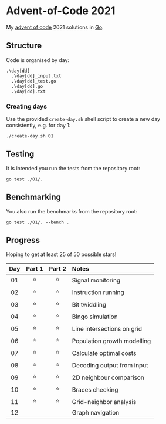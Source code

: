# Advent-of-Code 2021

My [advent of code](https://adventofcode.com/2021) 2021 solutions in [Go](https://go.dev). 

## Structure
Code is organised by day:
```
.\day[dd]
  .\day[dd]_input.txt
  .\day[dd]_test.go
  .\day[dd].go
  .\day[dd].txt
```

### Creating days
Use the provided `create-day.sh` shell script to create a new day consistently, e.g. for day 1:
```
./create-day.sh 01
```

## Testing
It is intended you run the tests from the repository root:
```
go test ./01/.
```

## Benchmarking
You also run the benchmarks from the repository root:
```
go test ./01/. --bench .
```

## Progress
Hoping to get at least 25 of 50 possible stars!

| Day | Part 1 | Part 2 | Notes |
| :---: | :---: | :---: | :---- |
| 01 | ⭐️ | ⭐️ | Signal monitoring|
| 02 | ⭐️ | ⭐️ | Instruction running |
| 03 | ⭐️ | ⭐️ | Bit twiddling |
| 04 | ⭐️ | ⭐️ | Bingo simulation|
| 05 | ⭐️ | ⭐️ | Line intersections on grid|
| 06 | ⭐️ | ⭐️ | Population growth modelling |
| 07 | ⭐️ | ⭐️ | Calculate optimal costs|
| 08 | ⭐️ | ⭐️ | Decoding output from input |
| 09 | ⭐️ | ⭐️ | 2D neighbour comparison |
| 10 | ⭐️ | ⭐️ | Braces checking |
| 11 | ⭐️ | ⭐️ | Grid-neighbor analysis |
| 12 | | | Graph navigation |